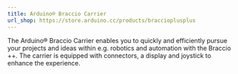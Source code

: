 ```yaml
---
title: Arduino® Braccio Carrier 
url_shop: https://store.arduino.cc/products/braccioplusplus
---
```


The Arduino® Braccio Carrier enables you to quickly and efficiently pursue your projects and ideas within e.g. robotics and automation with the Braccio ++. The carrier is equipped with connectors, a display and joystick to enhance the experience.